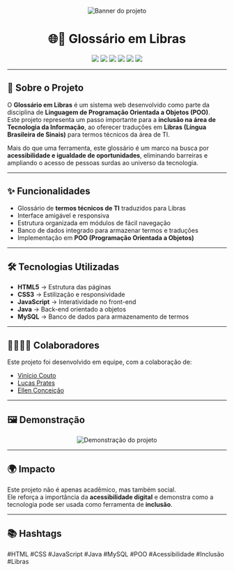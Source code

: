 <!-- Banner / Capa -->
<p align="center">
  <!-- Coloque aqui uma imagem ou print do projeto -->
  <img src="https://i.pinimg.com/originals/3e/60/f6/3e60f675f35799e95fb595ed43a06f16.gif" alt="Banner do projeto" />
</p>

<h1 align="center">🌐🤟 Glossário em Libras</h1>

<p align="center">
  <img src="https://img.shields.io/badge/HTML5-E34F26?style=for-the-badge&logo=html5&logoColor=white"/>
  <img src="https://img.shields.io/badge/CSS3-1572B6?style=for-the-badge&logo=css3&logoColor=white"/>
  <img src="https://img.shields.io/badge/JavaScript-F7DF1E?style=for-the-badge&logo=javascript&logoColor=black"/>
  <img src="https://img.shields.io/badge/Java-ED8B00?style=for-the-badge&logo=openjdk&logoColor=white"/>
  <img src="https://img.shields.io/badge/MySQL-4479A1?style=for-the-badge&logo=mysql&logoColor=white"/>
  <img src="https://img.shields.io/badge/Status-Concluído-brightgreen?style=for-the-badge"/>
</p>

---

## 📖 Sobre o Projeto  

O **Glossário em Libras** é um sistema web desenvolvido como parte da disciplina de **Linguagem de Programação Orientada a Objetos (POO)**.  
Este projeto representa um passo importante para a **inclusão na área de Tecnologia da Informação**, ao oferecer traduções em **Libras (Língua Brasileira de Sinais)** para termos técnicos da área de TI.  

Mais do que uma ferramenta, este glossário é um marco na busca por **acessibilidade e igualdade de oportunidades**, eliminando barreiras e ampliando o acesso de pessoas surdas ao universo da tecnologia.  

---

## ✨ Funcionalidades  

- Glossário de **termos técnicos de TI** traduzidos para Libras  
- Interface amigável e responsiva  
- Estrutura organizada em módulos de fácil navegação  
- Banco de dados integrado para armazenar termos e traduções  
- Implementação em **POO (Programação Orientada a Objetos)**  

---

## 🛠️ Tecnologias Utilizadas  

- **HTML5** → Estrutura das páginas  
- **CSS3** → Estilização e responsividade  
- **JavaScript** → Interatividade no front-end  
- **Java** → Back-end orientado a objetos  
- **MySQL** → Banco de dados para armazenamento de termos  

---

## 👨‍👩‍👧‍👦 Colaboradores  

Este projeto foi desenvolvido em equipe, com a colaboração de:  

- [Vinício Couto](https://www.linkedin.com/in/vin%C3%ADcio-couto-091a2b1b3/)  
- [Lucas Prates](https://github.com/PratesLucas)  
- [Ellen Conceição](https://github.com/EllenBarbosa26)  

---

## 🖼️ Demonstração  

<p align="center"> 
  <img src="https://media.licdn.com/dms/image/v2/D4D22AQF2NsFpEtJkaA/feedshare-shrink_2048_1536/feedshare-shrink_2048_1536/0/1713747680084?e=1761782400&v=beta&t=khUluUXlMJOqDQ_tiZJpONjlZ45scHCZ4OIdBGWwAlQ" alt="Demonstração do projeto" /> 
</p>  

---

## 🌍 Impacto  

Este projeto não é apenas acadêmico, mas também social.  
Ele reforça a importância da **acessibilidade digital** e demonstra como a tecnologia pode ser usada como ferramenta de **inclusão**.  

---

## 📚 Hashtags  

#HTML #CSS #JavaScript #Java #MySQL #POO #Acessibilidade #Inclusão #Libras  
